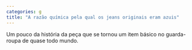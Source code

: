 ```yaml
---
categories: g
title: "A razão química pela qual os jeans originais eram azuis"
---
```

Um pouco da história da peça que se tornou um item básico no guarda-roupa de quase todo mundo.